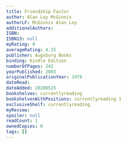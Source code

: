 ```yaml
---
title: Friendship Factor
author: Alan Loy McGinnis
authorLF: McGinnis Alan Loy
additionalAuthors: 
ISBN: 
ISBN13: null
myRating: 0
averageRating: 4.15
publisher: Augsburg Books
binding: Kindle Edition
numberOfPages: 242
yearPublished: 2003
originalPublicationYear: 1978
dateRead: 
dateAdded: 20200525
bookshelves: currentlyreading
bookshelvesWithPositions: currentlyreading 1
exclusiveShelf: currentlyreading
myReview: 
spoiler: null
readCount: 1
ownedCopies: 0
tags: []
---
```


